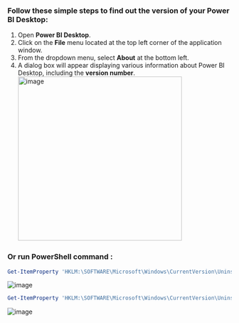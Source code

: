 ### Follow these simple steps to find out the version of your Power BI Desktop:
1. Open **Power BI Desktop**.
2. Click on the **File** menu located at the top left corner of the application window.
3. From the dropdown menu, select **About** at the bottom left.
4. A dialog box will appear displaying various information about Power BI Desktop, including the **version number**.
   <br><img width="368" alt="image" src="https://github.com/1015062E/howto/assets/160798406/cc270036-5f0c-44b7-be40-07d3ce136efb">

### Or run PowerShell command : 
```PowerShell
Get-ItemProperty 'HKLM:\SOFTWARE\Microsoft\Windows\CurrentVersion\Uninstall\*' | Where-Object { $_.DisplayName -like "Microsoft Power BI Desktop*" } | Select-Object DisplayName, DisplayVersion
```
   ![image](https://github.com/user-attachments/assets/d3f1288c-e181-4ff7-8753-a1948533573f)


```PowerShell
Get-ItemProperty 'HKLM:\SOFTWARE\Microsoft\Windows\CurrentVersion\Uninstall\*' | Where-Object { $_.DisplayName -eq "Microsoft Power BI Desktop (x64)" } | Select-Object DisplayName, DisplayVersion
```
   ![image](https://github.com/user-attachments/assets/0e6a2a48-5ce0-437a-9524-0749219bd4f6)
